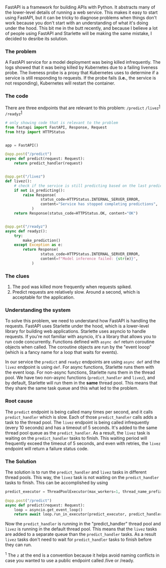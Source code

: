 FastAPI is a framework for building APIs with Python. It abstracts many of the lower-level details of running a web service. This makes it easy to start using FastAPI, but it can be tricky to diagnose problems when things don't work because you don't start with an understanding of what it's doing under the hood. This bit me in the butt recently, and because I believe a lot of people using FastAPI and Starlette will be making the same mistake, I decided to desribe its solution.

### The problem
 A FastAPI service for a model deployment was being killed infrequently. The logs showed that it was being killed by Kubernetes due to a failing liveness probe. The liveness probe is a proxy that Kubernetes uses to determine if a service is still responding to requests. If the probe fails (**i.e.**, the service is not responding), Kubernetes will restart the container. 

### The code
There are three endpoints that are relevant to this problem:
`/predict`
`/livez`<sup><a href="#fn1">1</a></sup>
`/readyz`<sup><a href="#fn1">1</a></sup>



```Python
# only showing code that is relevant to the problem
from fastapi import FastAPI, Response, Request
from http import HTTPStatus


app = FastAPI()

@app.post("/predict")
async def predict(request: Request):
    return predict_handler(request)


@app.get("/livez")
def livez():
    # check if the service is still predicting based on the last prediction time
    if not is_predicting():
        raise Response(
                status_code=HTTPStatus.INTERNAL_SERVER_ERROR,
                content="Service has stopped completing predictions",
            )
    return Response(status_code=HTTPStatus.OK, content="OK")


@app.get("/readyz")
async def readyz():
    try:
        make_prediction()
    except Exception as e:
        return Response(
                status_code=HTTPStatus.INTERNAL_SERVER_ERROR,
                content=f"Model inference failed: {str(e)}",
            )
```

### The clues
1. The pod was killed more frequently when requests spiked. 
2. Predict requests are relatively slow. Around a second, which is acceptable for the application.

### Understanding the system
To solve this problem, we need to understand how FastAPI is handling the requests. FastAPI uses Starlette under the hood, which is a lower-level library for building web applications. Starlette uses asyncio to handle requests. If you're not familiar with asyncio, it's a library that allows you to run code concurrently. Functions defined with `async def` return coroutine objects when called. The coroutine objects are run by the "event looop" (which is a fancy name for a loop that waits for events). 

In our service the `predict` and `readyz` endpoints are using `async def` and the `livez` endpoint is using `def`. For async functions, Starlette runs them with the event loop. For non-async functions, Starlette runs them in the thread pool. We have two non-async functions (`predict_handler` and `livez`), and by default, Starlette will run them in the **same** thread pool. This means that they share the same task queue and this what led to the problem. 

### Root cause
The `predict` endpoint is being called many times per second, and it calls `predict_handler` which is slow. Each of those `predict_handler` calls adds a task to the thread pool. The `livez` endpoint is being called infrequently (every 10 seconds) and has a timeout of 5 seconds. It's added to the same thread pool queue as the `predict_handler`. As a result, the `livez` task is waiting on the `predict_handler` tasks to finish. This waiting period will frequently exceed the timeout of 5 seconds, and even with retries, the `livez` endpoint will return a failure status code.

### The Solution
The solution is to run the `predict_handler` and `livez` tasks in different thread pools. This way, the `livez` task is not waiting on the `predict_handler` tasks to finish. This can be accomplished by using 

```Python
predict_executor = ThreadPoolExecutor(max_workers=1, thread_name_prefix="predict_handler")

@app.post("/predict")
async def predict(request: Request):
    loop = asyncio.get_event_loop()
    return await loop.run_in_executor(predict_executor, predict_handler, request)
```

Now the `predict_handler` is running in the "predict_handler" thread pool and `livez` is running in the default thread pool. This means that the `livez` tasks are added to a separate queue than the `predict_handler` tasks. As a result `livez` tasks don't need to wait for `predict_handler` tasks to finish before they can run.

<a id="fn1"></a><sup>1</sup> The `z` at the end is a convention because it helps avoid naming conflicts in case you wanted to use a public endpoint called /live or /ready.